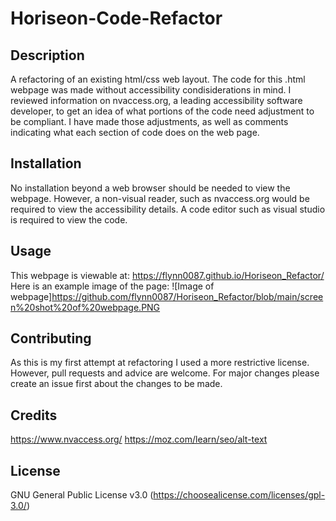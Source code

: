 # Horiseon-Code-Refactor

## Description
A refactoring of an existing html/css web layout. The code for this .html webpage was made without accessibility condisiderations in mind. I reviewed information on nvaccess.org, a leading accessibility software developer, to get an idea of what portions of the code need adjustment to be compliant. I have made those adjustments, as well as comments indicating what each section of code does on the web page.

## Installation
No installation beyond a web browser should be needed to view the webpage. However, a non-visual reader, such as nvaccess.org would be required to view the accessibility details. A code editor such as visual studio is required to view the code.

## Usage
This webpage is viewable at: https://flynn0087.github.io/Horiseon_Refactor/
Here is an example image of the page: 
![Image of webpage]https://github.com/flynn0087/Horiseon_Refactor/blob/main/screen%20shot%20of%20webpage.PNG

## Contributing
As this is my first attempt at refactoring I used a more restrictive license. However, pull requests and advice are welcome. For major changes please create an issue first about the changes to be made.

## Credits
https://www.nvaccess.org/
https://moz.com/learn/seo/alt-text

## License
GNU General Public License v3.0 (https://choosealicense.com/licenses/gpl-3.0/)
